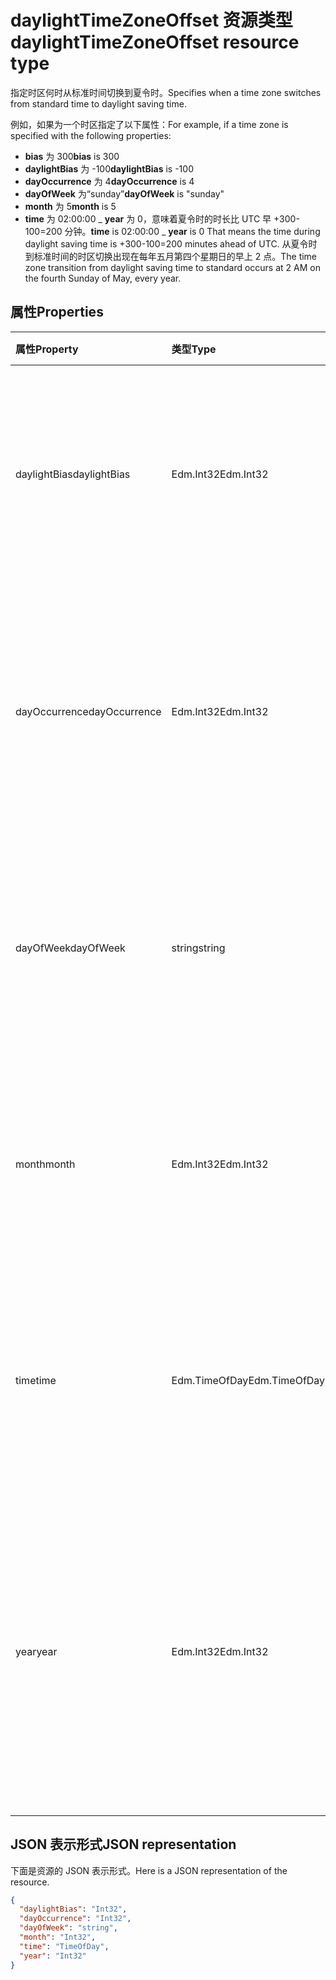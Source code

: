 # <a name="daylighttimezoneoffset-resource-type"></a><span data-ttu-id="be447-101">daylightTimeZoneOffset 资源类型</span><span class="sxs-lookup"><span data-stu-id="be447-101">daylightTimeZoneOffset resource type</span></span>

<span data-ttu-id="be447-102">指定时区何时从标准时间切换到夏令时。</span><span class="sxs-lookup"><span data-stu-id="be447-102">Specifies when a time zone switches from standard time to daylight saving time.</span></span>

<span data-ttu-id="be447-103">例如，如果为一个时区指定了以下属性：</span><span class="sxs-lookup"><span data-stu-id="be447-103">For example, if a time zone is specified with the following properties:</span></span>

- <span data-ttu-id="be447-104">**bias** 为 300</span><span class="sxs-lookup"><span data-stu-id="be447-104">**bias** is 300</span></span>
- <span data-ttu-id="be447-105">**daylightBias** 为 -100</span><span class="sxs-lookup"><span data-stu-id="be447-105">**daylightBias** is -100</span></span>
- <span data-ttu-id="be447-106">**dayOccurrence** 为 4</span><span class="sxs-lookup"><span data-stu-id="be447-106">**dayOccurrence** is 4</span></span>
- <span data-ttu-id="be447-107">**dayOfWeek** 为“sunday”</span><span class="sxs-lookup"><span data-stu-id="be447-107">**dayOfWeek** is "sunday"</span></span>
- <span data-ttu-id="be447-108">**month** 为 5</span><span class="sxs-lookup"><span data-stu-id="be447-108">**month** is 5</span></span>
- <span data-ttu-id="be447-109">**time** 为 02:00:00 _ **year** 为 0，意味着夏令时的时长比 UTC 早 +300-100=200 分钟。</span><span class="sxs-lookup"><span data-stu-id="be447-109">**time** is 02:00:00 _ **year** is 0 That means the time during daylight saving time is +300-100=200 minutes ahead of UTC.</span></span> <span data-ttu-id="be447-110">从夏令时到标准时间的时区切换出现在每年五月第四个星期日的早上 2 点。</span><span class="sxs-lookup"><span data-stu-id="be447-110">The time zone transition from daylight saving time to standard occurs at 2 AM on the fourth Sunday of May, every year.</span></span>


## <a name="properties"></a><span data-ttu-id="be447-111">属性</span><span class="sxs-lookup"><span data-stu-id="be447-111">Properties</span></span>
| <span data-ttu-id="be447-112">属性</span><span class="sxs-lookup"><span data-stu-id="be447-112">Property</span></span>     | <span data-ttu-id="be447-113">类型</span><span class="sxs-lookup"><span data-stu-id="be447-113">Type</span></span>   |<span data-ttu-id="be447-114">说明</span><span class="sxs-lookup"><span data-stu-id="be447-114">Description</span></span>|
|:---------------|:--------|:----------|
| <span data-ttu-id="be447-115">daylightBias</span><span class="sxs-lookup"><span data-stu-id="be447-115">daylightBias</span></span> | <span data-ttu-id="be447-116">Edm.Int32</span><span class="sxs-lookup"><span data-stu-id="be447-116">Edm.Int32</span></span> | <span data-ttu-id="be447-117">夏时制与协调世界时 (UTC) 的时间偏移量。</span><span class="sxs-lookup"><span data-stu-id="be447-117">The time offset from Coordinated Universal Time (UTC) for daylight saving time.</span></span> <span data-ttu-id="be447-118">此值以分钟为单位。</span><span class="sxs-lookup"><span data-stu-id="be447-118">This value is in minutes.</span></span>  |
| <span data-ttu-id="be447-119">dayOccurrence</span><span class="sxs-lookup"><span data-stu-id="be447-119">dayOccurrence</span></span> | <span data-ttu-id="be447-120">Edm.Int32</span><span class="sxs-lookup"><span data-stu-id="be447-120">Edm.Int32</span></span> | <span data-ttu-id="be447-121">表示从标准时间到夏令时的切换在一周的具体某天出现的次数。</span><span class="sxs-lookup"><span data-stu-id="be447-121">Represents the nth occurrence of the day of week that the transition from standard time to daylight saving time occurs.</span></span> |
| <span data-ttu-id="be447-122">dayOfWeek</span><span class="sxs-lookup"><span data-stu-id="be447-122">dayOfWeek</span></span> | <span data-ttu-id="be447-123">string</span><span class="sxs-lookup"><span data-stu-id="be447-123">string</span></span> | <span data-ttu-id="be447-124">表示从标准时间到夏令时的切换出现时一周的具体某日。</span><span class="sxs-lookup"><span data-stu-id="be447-124">Represents the day of the week when the transition from standard time to daylight saving time occurs.</span></span> |
| <span data-ttu-id="be447-125">month</span><span class="sxs-lookup"><span data-stu-id="be447-125">month</span></span> | <span data-ttu-id="be447-126">Edm.Int32</span><span class="sxs-lookup"><span data-stu-id="be447-126">Edm.Int32</span></span> | <span data-ttu-id="be447-127">表示从标准时间到夏令时的切换出现时一年的具体月份。</span><span class="sxs-lookup"><span data-stu-id="be447-127">Represents the month of the year when the transition from standard time to daylight saving time occurs.</span></span> |
| <span data-ttu-id="be447-128">time</span><span class="sxs-lookup"><span data-stu-id="be447-128">time</span></span> | <span data-ttu-id="be447-129">Edm.TimeOfDay</span><span class="sxs-lookup"><span data-stu-id="be447-129">Edm.TimeOfDay</span></span> | <span data-ttu-id="be447-130">表示从标准时间到夏令时的切换出现时某日的具体时间。</span><span class="sxs-lookup"><span data-stu-id="be447-130">Represents the time of day when the transition from standard time to daylight saving time occurs.</span></span> |
| <span data-ttu-id="be447-131">year</span><span class="sxs-lookup"><span data-stu-id="be447-131">year</span></span> | <span data-ttu-id="be447-132">Edm.Int32</span><span class="sxs-lookup"><span data-stu-id="be447-132">Edm.Int32</span></span> | <span data-ttu-id="be447-133">表示从标准时间到夏令时的变更出现时的年度频率。</span><span class="sxs-lookup"><span data-stu-id="be447-133">Represents how frequently in terms of years the change from standard time to daylight saving time occurs.</span></span> <span data-ttu-id="be447-134">例如，值为 0 意味着每年。</span><span class="sxs-lookup"><span data-stu-id="be447-134">For example, a value of 0 means every year.</span></span>|


## <a name="json-representation"></a><span data-ttu-id="be447-135">JSON 表示形式</span><span class="sxs-lookup"><span data-stu-id="be447-135">JSON representation</span></span>

<span data-ttu-id="be447-136">下面是资源的 JSON 表示形式。</span><span class="sxs-lookup"><span data-stu-id="be447-136">Here is a JSON representation of the resource.</span></span>

<!-- {
  "blockType": "resource",
  "optionalProperties": [

  ],
  "baseType": "microsoft.graph.standardTimeZoneOffset",
  "@odata.type": "microsoft.graph.daylightTimeZoneOffset"
}-->

```json
{
  "daylightBias": "Int32",
  "dayOccurrence": "Int32",
  "dayOfWeek": "string",
  "month": "Int32",
  "time": "TimeOfDay",
  "year": "Int32"
}

```

<!-- uuid: 8fcb5dbc-d5aa-4681-8e31-b001d5168d79
2015-10-25 14:57:30 UTC -->
<!-- {
  "type": "#page.annotation",
  "description": "daylightTimeZoneOffset resource",
  "keywords": "",
  "section": "documentation",
  "tocPath": ""
}-->